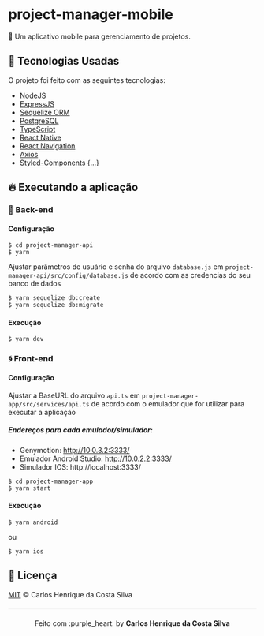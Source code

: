# project-manager-mobile
:memo: Um aplicativo mobile para gerenciamento de projetos.

## :rocket: Tecnologias Usadas

O projeto foi feito com as seguintes tecnologias:

- [NodeJS](https://nodejs.org/en/)
- [ExpressJS](https://expressjs.com/pt-br/)
- [Sequelize ORM](https://sequelize.org/)
- [PostgreSQL](https://www.postgresql.org/)
- [TypeScript](https://www.typescriptlang.org/)
- [React Native](https://reactnative.dev/)
- [React Navigation](https://reactnavigation.org/)
- [Axios](https://github.com/axios/axios)
- [Styled-Components](https://styled-components.com/)
{...}

## :fire: Executando a aplicação

### :bug: Back-end
#### Configuração
```
$ cd project-manager-api
$ yarn
```
Ajustar parâmetros de usuário e senha do arquivo `database.js` em `project-manager-api/src/config/database.js` de acordo com as credencias do seu banco de dados
```
$ yarn sequelize db:create
$ yarn sequelize db:migrate
```
#### Execução
```
$ yarn dev
```

### :cyclone: Front-end
#### Configuração

Ajustar a BaseURL do arquivo `api.ts` em `project-manager-app/src/services/api.ts` de acordo com o emulador que for utilizar para executar a aplicação

##### Endereços para cada emulador/simulador:
* Genymotion:              http://10.0.3.2:3333/
* Emulador Android Studio: http://10.0.2.2:3333/
* Simulador IOS:           http://localhost:3333/


```
$ cd project-manager-app
$ yarn start
```
#### Execução
```
$ yarn android
```
ou
```
$ yarn ios
```

## :page_facing_up: Licença 

[MIT](/LICENSE) &copy; Carlos Henrique da Costa Silva

<p align="center" style="margin-top: 20px; border-top: 1px solid #eee; padding-top: 20px;">Feito com :purple_heart: by <strong> Carlos Henrique da Costa Silva </strong> </p>
